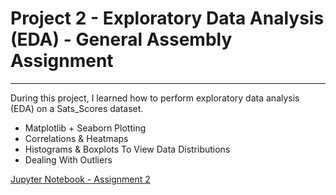 # Project 2 - Exploratory Data Analysis (EDA) - General Assembly Assignment

- - - - 

During this project, I learned how to perform exploratory data analysis (EDA) on a Sats_Scores dataset. 

* Matplotlib + Seaborn Plotting
* Correlations & Heatmaps
* Histograms & Boxplots To View Data Distributions
* Dealing With Outliers

[Jupyter Notebook - Assignment 2](Project-2-James-Phoenix.ipynb)
